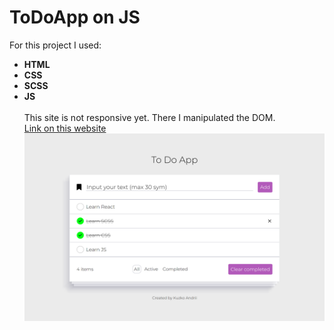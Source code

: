 # ToDoApp on JS
For this project I used:
* __HTML__
* __CSS__
* __SCSS__
* __JS__
\
\
This site is not responsive yet. There I manipulated the DOM. \
[Link on this website](https://k-a-webdev.github.io/ToDoAppJS/)
![Preview photo](Preview.png)
